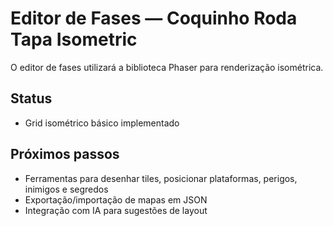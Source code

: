 # Editor de Fases — Coquinho Roda Tapa Isometric

O editor de fases utilizará a biblioteca Phaser para renderização isométrica.

## Status
- Grid isométrico básico implementado

## Próximos passos
- Ferramentas para desenhar tiles, posicionar plataformas, perigos, inimigos e segredos
- Exportação/importação de mapas em JSON
- Integração com IA para sugestões de layout
